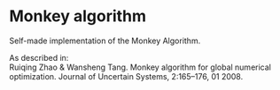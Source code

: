 # Monkey algorithm
Self-made implementation of the Monkey Algorithm.

As described in: <br>
Ruiqing Zhao & Wansheng Tang. Monkey algorithm for global numerical optimization. Journal of Uncertain Systems, 2:165–176, 01 2008.

